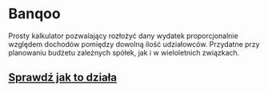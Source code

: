 # Banqoo
Prosty kalkulator pozwalający rozłożyć dany wydatek proporcjonalnie względem dochodów pomiędzy
dowolną ilość udziałowców. Przydatne przy planowaniu budżetu zależnych spółek, jak i w wieloletnich związkach.

## [Sprawdź jak to działa](https://reod.github.io/banqoo/)
